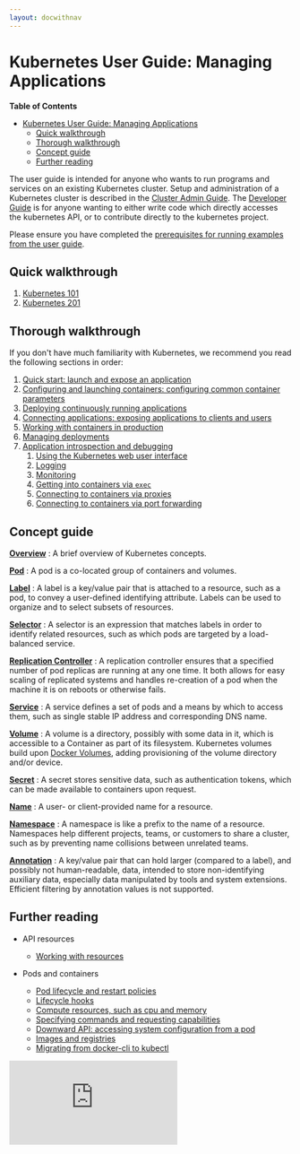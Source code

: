 ```yaml
---
layout: docwithnav
---
```

<!-- BEGIN MUNGE: UNVERSIONED_WARNING -->


<!-- END MUNGE: UNVERSIONED_WARNING -->
# Kubernetes User Guide: Managing Applications

**Table of Contents**
<!-- BEGIN MUNGE: GENERATED_TOC -->
- [Kubernetes User Guide: Managing Applications](#kubernetes-user-guide:-managing-applications)
  - [Quick walkthrough](#quick-walkthrough)
  - [Thorough walkthrough](#thorough-walkthrough)
  - [Concept guide](#concept-guide)
  - [Further reading](#further-reading)

<!-- END MUNGE: GENERATED_TOC -->

The user guide is intended for anyone who wants to run programs and services on an existing Kubernetes cluster.  Setup and administration of a Kubernetes cluster is described in the [Cluster Admin Guide](../../docs/admin/README.html). The [Developer Guide](../../docs/devel/README.html) is for anyone wanting to either write code which directly accesses the kubernetes API, or to contribute directly to the kubernetes project.

Please ensure you have completed the [prerequisites for running examples from the user guide](prereqs.html).

## Quick walkthrough

1. [Kubernetes 101](walkthrough/README.html)
1. [Kubernetes 201](walkthrough/k8s201.html)

## Thorough walkthrough

If you don't have much familiarity with Kubernetes, we recommend you read the following sections in order:

1. [Quick start: launch and expose an application](quick-start.html)
1. [Configuring and launching containers: configuring common container parameters](configuring-containers.html)
1. [Deploying continuously running applications](deploying-applications.html)
1. [Connecting applications: exposing applications to clients and users](connecting-applications.html)
1. [Working with containers in production](production-pods.html)
1. [Managing deployments](managing-deployments.html)
1. [Application introspection and debugging](introspection-and-debugging.html)
    1. [Using the Kubernetes web user interface](ui.html)
    1. [Logging](logging.html)
    1. [Monitoring](monitoring.html)
    1. [Getting into containers via `exec`](getting-into-containers.html)
    1. [Connecting to containers via proxies](connecting-to-applications-proxy.html)
    1. [Connecting to containers via port forwarding](connecting-to-applications-port-forward.html)

## Concept guide

[**Overview**](overview.html)
: A brief overview of Kubernetes concepts.

[**Pod**](pods.html)
: A pod is a co-located group of containers and volumes.

[**Label**](labels.html)
: A label is a key/value pair that is attached to a resource, such as a pod, to convey a user-defined identifying attribute. Labels can be used to organize and to select subsets of resources.

[**Selector**](labels.html#label-selectors)
: A selector is an expression that matches labels in order to identify related resources, such as which pods are targeted by a load-balanced service.

[**Replication Controller**](replication-controller.html)
: A replication controller ensures that a specified number of pod replicas are running at any one time. It both allows for easy scaling of replicated systems and handles re-creation of a pod when the machine it is on reboots or otherwise fails.

[**Service**](services.html)
: A service defines a set of pods and a means by which to access them, such as single stable IP address and corresponding DNS name.

[**Volume**](volumes.html)
: A volume is a directory, possibly with some data in it, which is accessible to a Container as part of its filesystem.  Kubernetes volumes build upon [Docker Volumes](https://docs.docker.com/userguide/dockervolumes/), adding provisioning of the volume directory and/or device.

[**Secret**](secrets.html)
: A secret stores sensitive data, such as authentication tokens, which can be made available to containers upon request.

[**Name**](identifiers.html)
: A user- or client-provided name for a resource.

[**Namespace**](namespaces.html)
: A namespace is like a prefix to the name of a resource. Namespaces help different projects, teams, or customers to share a cluster, such as by preventing name collisions between unrelated teams.

[**Annotation**](annotations.html)
: A key/value pair that can hold larger (compared to a label), and possibly not human-readable, data, intended to store non-identifying auxiliary data, especially data manipulated by tools and system extensions.  Efficient filtering by annotation values is not supported.

## Further reading

* API resources
  * [Working with resources](working-with-resources.html)

* Pods and containers
  * [Pod lifecycle and restart policies](pod-states.html)
  * [Lifecycle hooks](container-environment.html)
  * [Compute resources, such as cpu and memory](compute-resources.html)
  * [Specifying commands and requesting capabilities](containers.html)
  * [Downward API: accessing system configuration from a pod](downward-api.html)
  * [Images and registries](images.html)
  * [Migrating from docker-cli to kubectl](docker-cli-to-kubectl.html)


<!-- BEGIN MUNGE: GENERATED_ANALYTICS -->
[![Analytics](https://kubernetes-site.appspot.com/UA-36037335-10/GitHub/docs/user-guide/README.md?pixel)]()
<!-- END MUNGE: GENERATED_ANALYTICS -->
